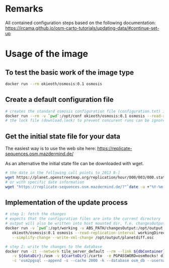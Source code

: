 # Remarks
All contained configuration steps based on the following documentation: 
https://ircama.github.io/osm-carto-tutorials/updating-data/#continue-set-up

# Usage of the image
## To test the basic work of the image type 

```bash
docker run --rm okieoth/osmosis:0.1 osmosis
```

## Create a default configuration file

```bash
# creates the standard osmosis configuration file (configuration.txt) in the current directory
docker run --rm -v `pwd`:/opt/conf okieoth/osmosis:0.1 osmosis --read-replication-interval-init workingDirectory=/opt/conf
# the lock file (download.lock) to prevent concurent runs can be ignored
```

## Get the initial state file for your data
The easiest way is to use the web site here: https://replicate-sequences.osm.mazdermind.de/

As an alternative the initial state file can be downloaded with wget.
```bash
# the date in the following call points to 2013 8-]
wget https://planet.openstreetmap.org/replication/hour/000/003/000.state.txt -O "$WORKOSM_DIR/state.txt"
# or with specific date information
wget "https://replicate-sequences.osm.mazdermind.de/?"`date -u +"%Y-%m-%d"`"T00:00:00Z" -O $WORKOSM_DIR/state.txt
```

## Implementation of the update process
 ```bash
# step 1: fetch the changes
# expects that the configuration files are into the current directory
# output will also be written into host mounted dir, f.e. changesOutput
docker run -v `pwd`:/opt/working -v ABS_PATH/changesOutput:/opt/output --rm \
    okieoth/osmosis:0.1 osmosis --read-replication-interval workingDirectory=/opt/working \
    --simplify-change --write-xml-change /opt/output/planetdiff.osc

# step 2: write the changes to the database
docker run -it --network tile_server_default --rm --link ${dbContainer}:pg \
    -v ${dataDir}:/osm -v ${cartoDir}:/carto  -e PGPASSWORD=osmRocks! disrvptor/osm2pgsql \
    -c 'osm2pgsql --append -s --cache 2000 -k --database osm_db --username osm_db --host pg -S /carto/openstreetmap-carto.style /osm/planetdiff.osc'

```
